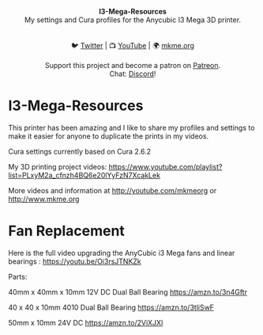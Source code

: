 <p align="center">
<b>I3-Mega-Resources</b><br>
My settings and Cura profiles for the Anycubic I3 Mega 3D printer.<br><br>
<br>🐦 <a href="https://twitter.com/mkmeorg">Twitter</a>
| 📺 <a href="https://www.youtube.com/mkmeorg">YouTube</a>
| 🌍 <a href="http://www.mkme.org">mkme.org</a><br>
<br>
Support this project and become a patron on <a href="https://www.patreon.com/EricWilliam">Patreon</a>.<br>
Chat: <a href="https://discord.gg/j9S4Fgv">Discord</a></b>!
</p>


# I3-Mega-Resources


This printer has been amazing and I like to share my profiles and settings to make it easier for anyone to duplicate the prints in my videos.

Cura settings currently based on Cura 2.6.2

My 3D printing project videos: https://www.youtube.com/playlist?list=PLxyM2a_cfnzh4BQ6e20lYyFzN7XcakLek

More videos and information at http://youtube.com/mkmeorg or http://www.mkme.org

# Fan Replacement

Here is the full video upgrading the AnyCubic i3 Mega fans and linear bearings :  https://youtu.be/Oi3rsJTNKZk

Parts: 

40mm x 40mm x 10mm 12V DC Dual Ball Bearing  https://amzn.to/3n4Gftr

40 x 40 x 10mm 4010 Dual Ball Bearing https://amzn.to/3tliSwF

50mm x 10mm 24V DC https://amzn.to/2ViXJXl